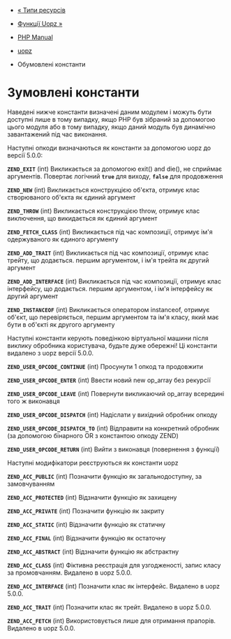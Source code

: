 - [« Типи ресурсів](uopz.resources.md)
- [Функції Uopz »](ref.uopz.md)

- [PHP Manual](index.md)
- [uopz](book.uopz.md)
- Обумовлені константи

# Зумовлені константи

Наведені нижче константи визначені даним модулем і можуть бути
доступні лише в тому випадку, якщо PHP був зібраний за допомогою цього
модуля або в тому випадку, якщо даний модуль був динамічно завантажений
під час виконання.

Наступні опкоди визначаються як константи за допомогою uopz до версії
5.0.0:

**`ZEND_EXIT`** (int)
Викликається за допомогою exit() and die(), не сприймає аргументів.
Повертає логічний **`true`** для виходу, **`false`** для продовження

**`ZEND_NEW`** (int)
Викликається конструкцією об'єкта, отримує клас створюваного об'єкта
як єдиний аргумент

**`ZEND_THROW`** (int)
Викликається конструкцією throw, отримує клас виключення, що викидається
як єдиний аргумент

**`ZEND_FETCH_CLASS`** (int)
Викликається під час композиції, отримує ім'я одержуваного як
єдиного аргументу

**`ZEND_ADD_TRAIT`** (int)
Викликається під час композиції, отримує клас трейту, що додається.
першим аргументом, і ім'я трейта як другий аргумент

**`ZEND_ADD_INTERFACE`** (int)
Викликається під час композиції, отримує клас інтерфейсу, що додається.
першим аргументом, і ім'я інтерфейсу як другий аргумент

**`ZEND_INSTANCEOF`** (int)
Викликається оператором instanceof, отримує об'єкт, що перевіряється, першим
аргументом та ім'я класу, який має бути в об'єкті як
другого аргументу

Наступні константи керують поведінкою віртуальної машини після виклику
обробника користувача, будьте дуже обережні! Ці константи
видалено з uopz версії 5.0.0.

**`ZEND_USER_OPCODE_CONTINUE`** (int)
Просунути 1 опкод та продовжити

**`ZEND_USER_OPCODE_ENTER`** (int)
Ввести новий new op_array без рекурсії

**`ZEND_USER_OPCODE_LEAVE`** (int)
Повернути викликаючий op_array всередині того ж виконавця

**`ZEND_USER_OPCODE_DISPATCH`** (int)
Надіслати у вихідний обробник опкоду

**`ZEND_USER_OPCODE_DISPATCH_TO`** (int)
Відправити на конкретний обробник (за допомогою бінарного OR з
константою опкоду ZEND)

**`ZEND_USER_OPCODE_RETURN`** (int)
Вийти з виконавця (повернення з функції)

Наступні модифікатори реєструються як константи uopz

**`ZEND_ACC_PUBLIC`** (int)
Позначити функцію як загальнодоступну, за замовчуванням

**`ZEND_ACC_PROTECTED`** (int)
Відзначити функцію як захищену

**`ZEND_ACC_PRIVATE`** (int)
Позначити функцію як закриту

**`ZEND_ACC_STATIC`** (int)
Відзначити функцію як статичну

**`ZEND_ACC_FINAL`** (int)
Відзначити функцію як остаточну

**`ZEND_ACC_ABSTRACT`** (int)
Відзначити функцію як абстрактну

**`ZEND_ACC_CLASS`** (int)
Фіктивна реєстрація для узгодженості, запис класу за промовчанням.
Видалено в uopz 5.0.0.

**`ZEND_ACC_INTERFACE`** (int)
Позначити клас як інтерфейс. Видалено в uopz 5.0.0.

**`ZEND_ACC_TRAIT`** (int)
Позначити клас як трейт. Видалено в uopz 5.0.0.

**`ZEND_ACC_FETCH`** (int)
Використовується лише для отримання прапорів. Видалено в uopz 5.0.0.

